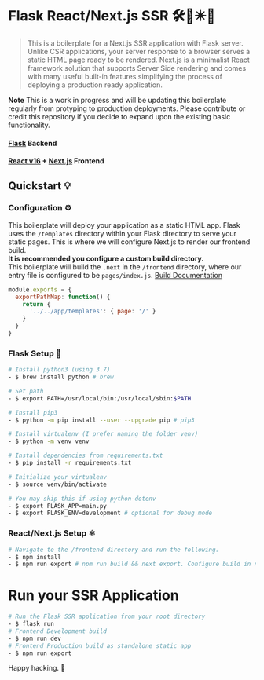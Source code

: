 # Flask React/Next.js SSR 🛠🚀✴️🐍 
> This is a boilerplate for a Next.js SSR application with Flask server. Unlike CSR applications, your server response to a browser serves a static HTML page ready to be rendered. Next.js is a minimalist React framework solution that supports Server Side rendering and comes with many useful built-in features simplifying the process of deploying a production ready application. 

**Note** This is a work in progress and will be updating this boilerplate regularly from protyping to production deployments.  Please contribute or credit this repository if you decide to expand upon the existing basic functionality. 

#### [Flask](http://flask.pocoo.org/) Backend
#### [React v16](https://facebook.github.io/react/) + [Next.js](https://github.com/zeit/next.js/) Frontend 

## Quickstart 💡

### Configuration ⚙️
This boilerplate will deploy your application as a static HTML app.  Flask uses the  `/templates` directory within your Flask directory to serve your static pages.  This is where we will configure Next.js to render our frontend build.  
**It is recommended you configure a custom build directory.**  
This boilerplate will build the `.next` in the `/frontend` directory, where our entry file is configured to be `pages/index.js`.
[Build Documentation](https://github.com/zeit/next.js#custom-configuration)
```js
module.exports = {
  exportPathMap: function() {
    return {
      '../../app/templates': { page: '/' }
    }
  }
}
```

### Flask Setup 🐍
```bash
# Install python3 (using 3.7)
- $ brew install python # brew

# Set path 
- $ export PATH=/usr/local/bin:/usr/local/sbin:$PATH 

# Install pip3
- $ python -m pip install --user --upgrade pip # pip3

# Install virtualenv (I prefer naming the folder venv)
- $ python -m venv venv

# Install dependencies from requirements.txt
- $ pip install -r requirements.txt 

# Initialize your virtualenv 
- $ source venv/bin/activate 

# You may skip this if using python-dotenv
- $ export FLASK_APP=main.py
- $ export FLASK_ENV=development # optional for debug mode
```

### React/Next.js Setup ⚛️
```bash
# Navigate to the /frontend directory and run the following.
- $ npm install 
- $ npm run export # npm run build && next export. Configure build in next.config.js
```

# Run your SSR Application 
```bash
# Run the Flask SSR application from your root directory
- $ flask run 
# Frontend Development build
- $ npm run dev
# Frontend Production build as standalone static app 
- $ npm run export 
```

Happy hacking. 🚀
